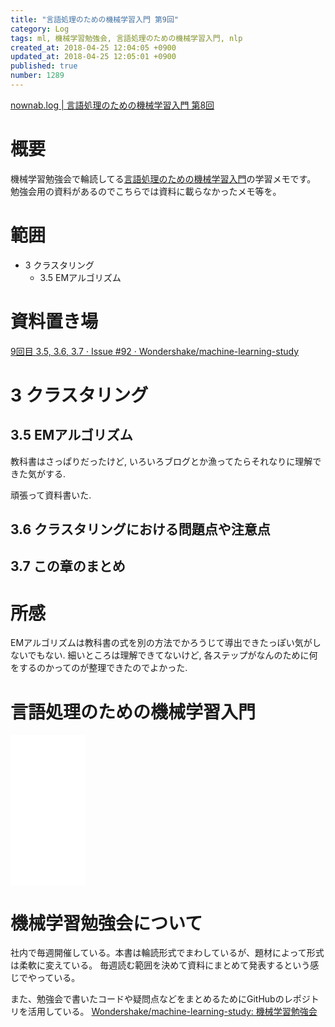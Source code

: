 ```yaml
---
title: "言語処理のための機械学習入門 第9回"
category: Log
tags: ml, 機械学習勉強会, 言語処理のための機械学習入門, nlp
created_at: 2018-04-25 12:04:05 +0900
updated_at: 2018-04-25 12:05:01 +0900
published: true
number: 1289
---
```


[nownab.log | 言語処理のための機械学習入門 第8回](https://blog.nownabe.com/2018/04/09/1281.html)

# 概要
機械学習勉強会で輪読してる[言語処理のための機械学習入門](http://amzn.to/2BFQSee)の学習メモです。
勉強会用の資料があるのでこちらでは資料に載らなかったメモ等を。

# 範囲
* 3 クラスタリング
    * 3.5 EMアルゴリズム

# 資料置き場

[9回目 3.5, 3.6, 3.7 · Issue #92 · Wondershake/machine-learning-study](https://github.com/Wondershake/machine-learning-study/issues/92)

# 3 クラスタリング

## 3.5 EMアルゴリズム

教科書はさっぱりだったけど, いろいろブログとか漁ってたらそれなりに理解できた気がする.

頑張って資料書いた.

## 3.6 クラスタリングにおける問題点や注意点

## 3.7 この章のまとめ

# 所感

EMアルゴリズムは教科書の式を別の方法でかろうじて導出できたっぽい気がしないでもない.
細いところは理解できてないけど, 各ステップがなんのために何をするのかってのが整理できたのでよかった.

# 言語処理のための機械学習入門
<iframe style="width:120px;height:240px;" marginwidth="0" marginheight="0" scrolling="no" frameborder="0" src="//rcm-fe.amazon-adsystem.com/e/cm?lt1=_blank&bc1=000000&IS2=1&bg1=FFFFFF&fc1=000000&lc1=0000FF&t=nownabe0c-22&o=9&p=8&l=as4&m=amazon&f=ifr&ref=as_ss_li_til&asins=4339027510&linkId=1c6291b86381f20d113796257356ef1b"></iframe>

# 機械学習勉強会について
社内で毎週開催している。本書は輪読形式でまわしているが、題材によって形式は柔軟に変えている。
毎週読む範囲を決めて資料にまとめて発表するという感じでやっている。

また、勉強会で書いたコードや疑問点などをまとめるためにGitHubのレポジトリを活用している。
[Wondershake/machine-learning-study: 機械学習勉強会](https://github.com/Wondershake/machine-learning-study)

```math
```
